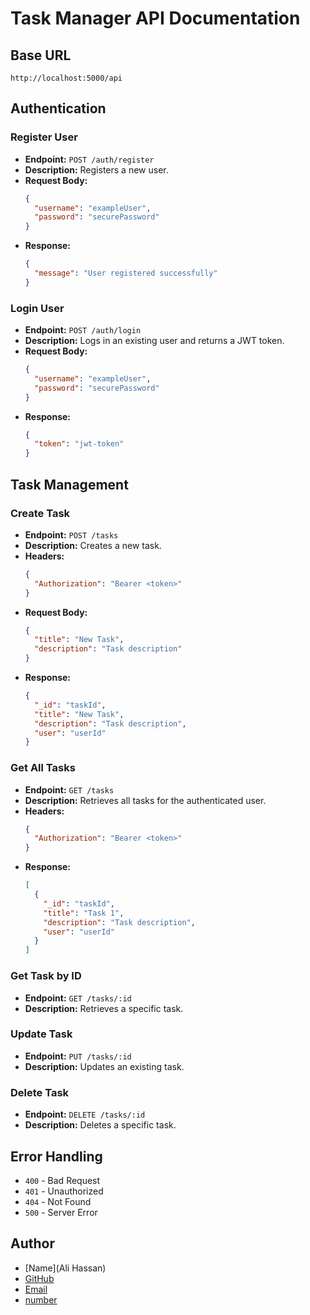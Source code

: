 # Task Manager API Documentation

## Base URL
```
http://localhost:5000/api
```

## Authentication
### Register User
- **Endpoint:** `POST /auth/register`
- **Description:** Registers a new user.
- **Request Body:**
  ```json
  {
    "username": "exampleUser",
    "password": "securePassword"
  }
  ```
- **Response:**
  ```json
  {
    "message": "User registered successfully"
  }
  ```

### Login User
- **Endpoint:** `POST /auth/login`
- **Description:** Logs in an existing user and returns a JWT token.
- **Request Body:**
  ```json
  {
    "username": "exampleUser",
    "password": "securePassword"
  }
  ```
- **Response:**
  ```json
  {
    "token": "jwt-token"
  }
  ```

## Task Management
### Create Task
- **Endpoint:** `POST /tasks`
- **Description:** Creates a new task.
- **Headers:**
  ```json
  {
    "Authorization": "Bearer <token>"
  }
  ```
- **Request Body:**
  ```json
  {
    "title": "New Task",
    "description": "Task description"
  }
  ```
- **Response:**
  ```json
  {
    "_id": "taskId",
    "title": "New Task",
    "description": "Task description",
    "user": "userId"
  }
  ```

### Get All Tasks
- **Endpoint:** `GET /tasks`
- **Description:** Retrieves all tasks for the authenticated user.
- **Headers:**
  ```json
  {
    "Authorization": "Bearer <token>"
  }
  ```
- **Response:**
  ```json
  [
    {
      "_id": "taskId",
      "title": "Task 1",
      "description": "Task description",
      "user": "userId"
    }
  ]
  ```

### Get Task by ID
- **Endpoint:** `GET /tasks/:id`
- **Description:** Retrieves a specific task.

### Update Task
- **Endpoint:** `PUT /tasks/:id`
- **Description:** Updates an existing task.

### Delete Task
- **Endpoint:** `DELETE /tasks/:id`
- **Description:** Deletes a specific task.

## Error Handling
- `400` - Bad Request
- `401` - Unauthorized
- `404` - Not Found
- `500` - Server Error

## Author
- [Name](Ali Hassan)
- [GitHub](github.com/muhammadaliht/task-manager.git)
- [Email](muhammadali38906@gmail.com)
- [number](0312-6038906)